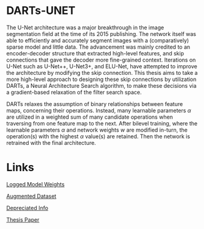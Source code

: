 # DARTs-UNET

The U-Net architecture was a major breakthrough in the image segmentation field at the time of its 2015 publishing. The network itself was able to efficiently and accurately segment images with a (comparatively) sparse model and little data. The advancement was mainly credited to an encoder-decoder structure that extracted high-level features, and skip connections that gave the decoder more fine-grained context. Iterations on U-Net such as U-Net++, U-Net3+, and ELU-Net, have attempted to improve the architecture by modifying the skip connection. This thesis aims to take a more high-level approach to designing these skip connections by utilization DARTs, a Neural Architecture Search algorithm, to make these decisions via a gradient-based relaxation of the filter search space. 

DARTs relaxes the assumption of binary relationships between feature maps, concerning their operations. Instead, many learnable parameters $\alpha$ are utilized in a weighted sum of many candidate operations when traversing from one feature map to the next. After bilevel training, where the learnable parameters $\alpha$ and network weights $w$ are modified in-turn, the operation(s) with the highest $\alpha$ value(s) are retained. Then the network is retrained with the final architecture. 

# Links

[Logged Model Weights](https://drive.google.com/drive/folders/1Rdo0cLG7ruatrH7tfh-9ng0mNC3faiAg?usp=sharing)

[Augmented Dataset](https://drive.google.com/drive/folders/1qhOcdow3ApTFXsvVHSokNMnlqtEAu25a?usp=sharing)

[Depreciated Info](https://drive.google.com/drive/folders/17oH-hUwa-B0bTQP1T76bOqwEAe7_jCaf?usp=sharing)

[Thesis Paper](https://docs.google.com/document/d/1_zbY-2XX0C2PiM7ar4lKihEwtL0I2CuomQyYIO653U0/edit?usp=sharing)
